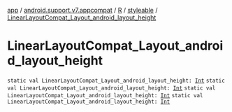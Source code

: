 [app](../../../index.md) / [android.support.v7.appcompat](../../index.md) / [R](../index.md) / [styleable](index.md) / [LinearLayoutCompat_Layout_android_layout_height](.)

# LinearLayoutCompat_Layout_android_layout_height

`static val LinearLayoutCompat_Layout_android_layout_height: `[`Int`](https://kotlinlang.org/api/latest/jvm/stdlib/kotlin/-int/index.html)
`static val LinearLayoutCompat_Layout_android_layout_height: `[`Int`](https://kotlinlang.org/api/latest/jvm/stdlib/kotlin/-int/index.html)
`static val LinearLayoutCompat_Layout_android_layout_height: `[`Int`](https://kotlinlang.org/api/latest/jvm/stdlib/kotlin/-int/index.html)
`static val LinearLayoutCompat_Layout_android_layout_height: `[`Int`](https://kotlinlang.org/api/latest/jvm/stdlib/kotlin/-int/index.html)